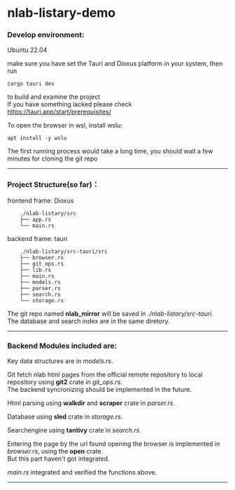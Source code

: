 # nlab-listary-demo
### Develop environment:
Ubuntu 22.04  

make sure you have set the Tauri and Dioxus platform in your system, then run  
```
cargo tauri dev
```
to build and examine the project  
If you have something lacked please check https://tauri.app/start/prerequisites/  

To open the browser in wsl, install wslu:  
```
apt install -y wslu
```
The first running process would take a long time, you should wait a few minutes for cloning the git repo

---
### Project Structure(so far)：
frontend frame: Dioxus  
```
    ./nlab-listary/src  
    ├── app.rs  
    └── main.rs  
```
backend frame: tauri  
```
    ./nlab-listary/src-tauri/src  
    ├── browser.rs  
    ├── git_ops.rs  
    ├── lib.rs  
    ├── main.rs  
    ├── models.rs  
    ├── parser.rs  
    ├── search.rs  
    └── storage.rs  
```
The git repo named **nlab_mirror** will be saved in *./nlab-listary/src-tauri*.  
The database and search index are in the same diretory.  

---

### Backend Modules included are:  
Key data structures are in *models.rs*.

Git fetch nlab html pages from the official remote repository to local repository using **git2** crate in *git_ops.rs*.  
The backend syncronizing should be implemented in the future.

Html parsing using **walkdir** and **scraper** crate in *parser.rs*.  

Database using **sled** crate in *storage.rs*.

Searchengine using **tantivy** crate in *search.rs*.  

Entering the page by the url found opening the browser is implemented in *browser.rs*, using the **open** crate.  
But this part haven't got integrated.

*main.rs* integrated and verified the functions above.  

---
